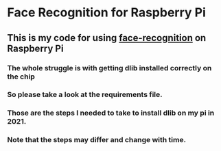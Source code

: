 # **Face Recognition for Raspberry Pi**
## This is my code for using [face-recognition](https://pypi.org/project/face-recognition/) on Raspberry Pi
### The whole struggle is with getting dlib installed correctly on the chip
### So please take a look at the requirements file.
### Those are the steps I needed to take to install dlib on my pi in 2021.
### Note that the steps may differ and change with time. 
 
